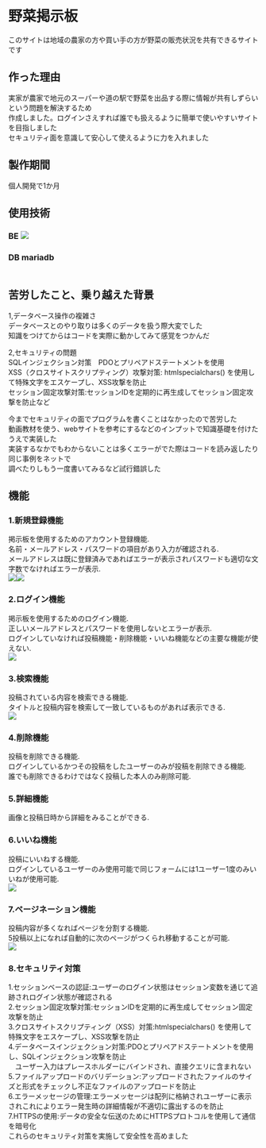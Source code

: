# 野菜掲示板
このサイトは地域の農家の方や買い手の方が野菜の販売状況を共有できるサイトです<br>

## 作った理由
実家が農家で地元のスーパーや道の駅で野菜を出品する際に情報が共有しずらいという問題を解決するため<br>
作成しました。ログインさえすれば誰でも扱えるように簡単で使いやすいサイトを目指しました<br>
セキュリティ面を意識して安心して使えるように力を入れました<br>

## 製作期間
個人開発で1か月<br>

## 使用技術
<h3>BE
  <a href="https://skillicons.dev">
    <img src="https://skillicons.dev/icons?i=php"/>
  </a>
<h3>DB
mariadb
</a><br>
<br>

## 苦労したこと、乗り越えた背景
1,データベース操作の複雑さ<br>
データベースとのやり取りは多くのデータを扱う際大変でした<br>
知識をつけてからはコードを実際に動かしてみて感覚をつかんだ<br>

2,セキュリティの問題<br>
SQLインジェクション対策　PDOとプリペアドステートメントを使用<br>
XSS（クロスサイトスクリプティング）攻撃対策: htmlspecialchars() を使用して特殊文字をエスケープし、XSS攻撃を防止<br>
セッション固定攻撃対策:セッションIDを定期的に再生成してセッション固定攻撃を防止など<br>

今までセキュリティの面でプログラムを書くことはなかったので苦労した<br>
動画教材を使う、webサイトを参考にするなどのインプットで知識基礎を付けたうえで実装した<br>
実装するなかでもわからないことは多くエラーがでた際はコードを読み返したり同じ事例をネットで<br>
調べたりしもう一度書いてみるなど試行錯誤した<br>

## 機能

### 1.新規登録機能
掲示板を使用するためのアカウント登録機能.<br>
名前・メールアドレス・パスワードの項目があり入力が確認される.<br>
メールアドレスは既に登録済みであればエラーが表示されパスワードも適切な文字数でなければエラーが表示.<br>
<img src="./readmeimg/regist_screen.png"><img src="./readmeimg/regist_error.png">


### 2.ログイン機能
掲示板を使用するためのログイン機能.<br>
正しいメールアドレスとパスワードを使用しないとエラーが表示.<br>
ログインしていなければ投稿機能・削除機能・いいね機能などの主要な機能が使えない.<br>
<img src="./readmeimg/login_screen.png">

### 3.検索機能
投稿されている内容を検索できる機能.<br>
タイトルと投稿内容を検索して一致しているものがあれば表示できる.<br>
<img src="./readmeimg/search_screen.png">

### 4.削除機能
投稿を削除できる機能.<br>
ログインしているかつその投稿をしたユーザーのみが投稿を削除できる機能.<br>
誰でも削除できるわけではなく投稿した本人のみ削除可能.<br>

### 5.詳細機能
画像と投稿日時から詳細をみることができる.<br>

### 6.いいね機能
投稿にいいねする機能.<br>
ログインしているユーザーのみ使用可能で同じフォームには1ユーザー1度のみいいねが使用可能.<br>
<img src="./readmeimg/view_screen.png">

### 7.ページネーション機能
投稿内容が多くなればページを分割する機能.<br>
5投稿以上になれば自動的に次のページがつくられ移動することが可能.<br>
<img src="./readmeimg/page_screen.png">

### 8.セキュリティ対策
1.セッションベースの認証:ユーザーのログイン状態はセッション変数を通じて追跡されログイン状態が確認される<br>
2.セッション固定攻撃対策:セッションIDを定期的に再生成してセッション固定攻撃を防止<br>
3.クロスサイトスクリプティング（XSS）対策:htmlspecialchars() を使用して特殊文字をエスケープし、XSS攻撃を防止<br>
4.データベースインジェクション対策:PDOとプリペアドステートメントを使用し、SQLインジェクション攻撃を防止<br>
　ユーザー入力はプレースホルダーにバインドされ、直接クエリに含まれない<br>
5.ファイルアップロードのバリデーション:アップロードされたファイルのサイズと形式をチェックし不正なファイルのアップロードを防止<br>
6.エラーメッセージの管理:エラーメッセージは配列に格納されユーザーに表示されこれによりエラー発生時の詳細情報が不適切に露出するのを防止<br>
7.HTTPSの使用:データの安全な伝送のためにHTTPSプロトコルを使用して通信を暗号化<br>
これらのセキュリティ対策を実施して安全性を高めました<br>
